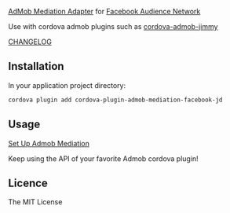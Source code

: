 [AdMob Mediation Adapter](https://firebase.google.com/docs/admob/android/mediation-networks) for [Facebook Audience Network](https://developers.facebook.com/docs/audience-network/getting-started)

Use with cordova admob plugins such as [cordova-admob-jimmy](https://github.com/jamesfdickinson/admob-google-cordova-clean)

[CHANGELOG](https://github.com/jamesfdickinson/cordova-plugin-admob-mediation-facebook-jd/blob/master/CHANGELOG.md)

## Installation ##

In your application project directory:

```bash
cordova plugin add cordova-plugin-admob-mediation-facebook-jd
```

## Usage ##

[Set Up Admob Mediation](https://support.google.com/admob/answer/3124703?hl=en)

Keep using the API of your favorite Admob cordova plugin!

## Licence ##

The MIT License